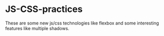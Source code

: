 # JS-CSS-practices

These are some new js/css technologies like flexbox and some interesting features like multiple shadows. 
